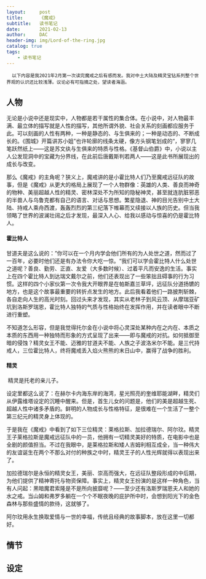 ```yaml
---
layout:     post
title:      《魔戒》
subtitle:   读书笔记
date:       2021-02-13
author:     DAC
header-img: img/Lord-of-the-ring.jpg
catalog: true
tags:
    - 读书笔记
---
```

      以下内容是我2021年2月第一次读完魔戒之后有感而发。我对中土大陆及精灵宝钻系列整个世界观的认识还比较浅薄。议论必有可指摘之处，望读者海涵。

## 人物

​      无论是小说中还是现实中，人物都是若干属性的集合体。在小说中，对人物最丰满、最立体的描写就是人性的描写，其他所谓外貌、社会关系的刻画都应服务于此。可以刻画的人性有两种，一种是静态的、与生俱来的；一种是动态的、不断成长的。《围城》开篇讲苏小姐”也许轮廓的线条太硬，像方头钢笔划成的“，寥寥几笔跃然纸上——这是苏文纨与生俱来的特质与性格。《基督山伯爵》中，小说以主人公发现洞中的宝藏为分界线，在此前后唐戴斯判若两人——这是此书所展现出的成长与改变。  

​      那么《魔戒》的主角呢？狭义上，魔戒讲的是小霍比特人们乃至魔戒远征队的故事，但是《魔戒》从更大的格局上展现了一个人物群像：英雄的人类、善良而神奇的物种、美丽超越人性的精灵、密林深处不为所知的隐秘神灵，甚至就连肮脏邪恶的半兽人与乌鲁克都有自己的语言、对话与思想。繁星隐退、神的目光告别中土大陆、持戒人乘舟西渡，轰轰烈烈的第三纪落下帷幕而又续接以人族的历史。但当我领略了世界的波澜壮阔之后才发现，最深入人心、给我以感动与惊喜的仍是霍比特人。

#### 霍比特人

​      甘道夫是这么说的：”你可以在一个月内学会他们所有的为人处世之道，然而过了一百年，必要时他们还是有办法令你大吃一惊。“我们可以学会霍比特人什么处世之道呢？善良、勤劳、正直、友爱（大多数时候）、过着平凡而安逸的生活。事实上在四个霍比特人到达瑞文戴尔之前，他们还表现出了一些笨拙且碍事的行为习惯。这样的四个小家伙第一次令我大开眼界是在帕斯嘉兰草坪，远征队分道扬镳的地方，也是这个故事最重要的转折点发生的地方。此后我看着他们一路披荆斩棘，各自走向人生的高光时刻。回过头来才发现，其实从老林子到风云顶、从摩瑞亚矿坑到洛斯罗瑞恩，霍比特人独特的气质与性格始终在发挥作用，并在读者眼中不断进行重塑。

​      不知道怎么形容，但是我觉得托尔金在小说中将心灵深处某种内在之内在、本质之本质的东西用一种独特而形象的方式呈现了出来——即与魔戒的对抗。如何抵御至暗的侵蚀？精灵女王不能、迈雅的甘道夫不能、人族之子波洛米尔不能。是三代持戒人，三位霍比特人，终将魔戒丢入焰火熊熊的末日山中，赢得了战争的胜利。

#### 精灵

​      精灵是托老的亲儿子。

​      设定里都这么说了：在赫尔卡内海东岸的海湾，星光照亮的奎维耶能湖畔，精灵们从伊露维塔设定的沉睡中醒来。但是，首生儿女的问题是，他们的美是超越生死、超越人性中诸多矛盾的。鲜明的人物成长与性格特征，是很难在一个生活了一整个第三纪元的精灵身上体现的。

​      于是我在《魔戒》中看到了如下三位精灵：莱格拉斯、加拉德瑞尔、阿尔玟。精灵王子莱格拉斯是魔戒远征队中的一员，他拥有一切精灵美好的特质，在电影中也是全剧的颜值担当。不过在我眼中，是莱格拉斯和矮人吉姆利相互成全，当一种伟大的友谊诞生在两个不那么对付的种族之中时，精灵王子的人性光辉就得以表现出来了。

​      加拉德瑞尔是永恒的精灵女王，美丽、崇高而强大，在远征队整段形成的中后期，为他们提供了精神寄托与物资保障。事实上，精灵女王扮演的是这样一种角色，当有人问起：黑暗魔君索隆是不是所向披靡呢？——至少还有洛斯罗瑞恩夫人和她的水之戒。当山姆和弗罗多躺在一个个不眠夜晚的庇护所中时，会想到阳光下的金色森林与那些盛情的款待，这就够了。

​      阿尔玟用永生换取爱情与一世的幸福，传统且经典的故事脚本，放在这里一切都好。

## 情节



## 设定


